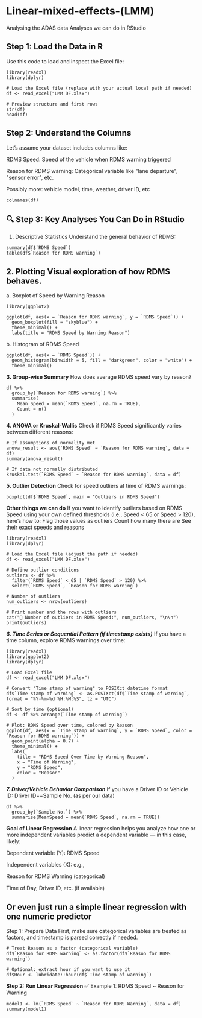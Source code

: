 # Linear-mixed-effects-(LMM)
Analysing the ADAS data
Analyses we can do in RStudio

**Step 1: Load the Data in R**
---
Use this code to load and inspect the Excel file:
```
library(readxl)
library(dplyr)

# Load the Excel file (replace with your actual local path if needed)
df <- read_excel("LMM DF.xlsx")

# Preview structure and first rows
str(df)
head(df)
```
**Step 2: Understand the Columns**
---
Let’s assume your dataset includes columns like:

RDMS Speed: Speed of the vehicle when RDMS warning triggered

Reason for RDMS warning: Categorical variable like "lane departure", "sensor error", etc.

Possibly more: vehicle model, time, weather, driver ID, etc
```
colnames(df)
```
**🔍 Step 3: Key Analyses You Can Do in RStudio**
---
1. Descriptive Statistics
Understand the general behavior of RDMS:
```
summary(df$`RDMS Speed`)
table(df$`Reason for RDMS warning`)
```
**2. Plotting**
Visual exploration of how RDMS behaves.
---
a. Boxplot of Speed by Warning Reason
```
library(ggplot2)

ggplot(df, aes(x = `Reason for RDMS warning`, y = `RDMS Speed`)) +
  geom_boxplot(fill = "skyblue") +
  theme_minimal() +
  labs(title = "RDMS Speed by Warning Reason")
```
b. Histogram of RDMS Speed
```
ggplot(df, aes(x = `RDMS Speed`)) +
  geom_histogram(binwidth = 5, fill = "darkgreen", color = "white") +
  theme_minimal()
```
**3. Group-wise Summary**
How does average RDMS speed vary by reason?
```
df %>%
  group_by(`Reason for RDMS warning`) %>%
  summarise(
    Mean_Speed = mean(`RDMS Speed`, na.rm = TRUE),
    Count = n()
  )
```
**4. ANOVA or Kruskal-Wallis**
Check if RDMS Speed significantly varies between different reasons:
```
# If assumptions of normality met
anova_result <- aov(`RDMS Speed` ~ `Reason for RDMS warning`, data = df)
summary(anova_result)

# If data not normally distributed
kruskal.test(`RDMS Speed` ~ `Reason for RDMS warning`, data = df)
```
**5. Outlier Detection**
Check for speed outliers at time of RDMS warnings:
```
boxplot(df$`RDMS Speed`, main = "Outliers in RDMS Speed")
```
 **Other things we can do**
 If you want to identify outliers based on RDMS Speed using your own defined thresholds (i.e., Speed < 65 or Speed > 120), here’s how to:
Flag those values as outliers
Count how many there are
See their exact speeds and reasons
```
library(readxl)
library(dplyr)

# Load the Excel file (adjust the path if needed)
df <- read_excel("LMM DF.xlsx")

# Define outlier conditions
outliers <- df %>%
  filter(`RDMS Speed` < 65 | `RDMS Speed` > 120) %>%
  select(`RDMS Speed`, `Reason for RDMS warning`)

# Number of outliers
num_outliers <- nrow(outliers)

# Print number and the rows with outliers
cat("📌 Number of outliers in RDMS Speed:", num_outliers, "\n\n")
print(outliers)
```

***6. Time Series or Sequential Pattern (if timestamp exists)***
If you have a time column, explore RDMS warnings over time:
```
library(readxl)
library(ggplot2)
library(dplyr)

# Load Excel file
df <- read_excel("LMM DF.xlsx")

# Convert "Time stamp of warning" to POSIXct datetime format
df$`Time stamp of warning` <- as.POSIXct(df$`Time stamp of warning`, format = "%Y-%m-%d %H:%M:%S", tz = "UTC")

# Sort by time (optional)
df <- df %>% arrange(`Time stamp of warning`)

# Plot: RDMS Speed over time, colored by Reason
ggplot(df, aes(x = `Time stamp of warning`, y = `RDMS Speed`, color = `Reason for RDMS warning`)) +
  geom_point(alpha = 0.7) +
  theme_minimal() +
  labs(
    title = "RDMS Speed Over Time by Warning Reason",
    x = "Time of Warning",
    y = "RDMS Speed",
    color = "Reason"
  )

```
***7. Driver/Vehicle Behavior Comparison***
If you have a Driver ID or Vehicle ID:
Driver ID==Sample No. (as per our data)
```
df %>%
  group_by(`Sample No.`) %>%
  summarise(MeanSpeed = mean(`RDMS Speed`, na.rm = TRUE))
```



**Goal of Linear Regression**
A linear regression helps you analyze how one or more independent variables predict a dependent variable — in this case, likely:

Dependent variable (Y): RDMS Speed

Independent variables (X): e.g.,

Reason for RDMS Warning (categorical)

Time of Day, Driver ID, etc. (if available)

Or even just run a simple linear regression with one numeric predictor
---
Step 1: Prepare Data
First, make sure categorical variables are treated as factors, and timestamp is parsed correctly if needed.
```
# Treat Reason as a factor (categorical variable)
df$`Reason for RDMS warning` <- as.factor(df$`Reason for RDMS warning`)

# Optional: extract hour if you want to use it
df$Hour <- lubridate::hour(df$`Time stamp of warning`)
```
**Step 2: Run Linear Regression**
✅ Example 1: RDMS Speed ~ Reason for Warning
```
model1 <- lm(`RDMS Speed` ~ `Reason for RDMS Warning`, data = df)
summary(model1)
```
